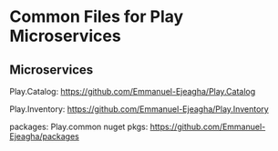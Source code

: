 # Common Files for Play Microservices

## Microservices

Play.Catalog: https://github.com/Emmanuel-Ejeagha/Play.Catalog

Play.Inventory: https://github.com/Emmanuel-Ejeagha/Play.Inventory

packages:
Play.common nuget pkgs: https://github.com/Emmanuel-Ejeagha/packages
